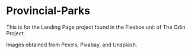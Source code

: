 # Provincial-Parks

This is for the Landing Page project found in the Flexbox unit of The Odin Project.

Images obtained from Pexels, Pixabay, and Unsplash.
